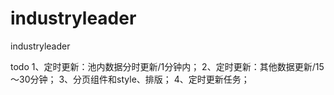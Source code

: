 # industryleader
industryleader

todo 
1、定时更新：池内数据分时更新/1分钟内；
2、定时更新：其他数据更新/15～30分钟；
3、分页组件和style、排版；
4、定时更新任务；


